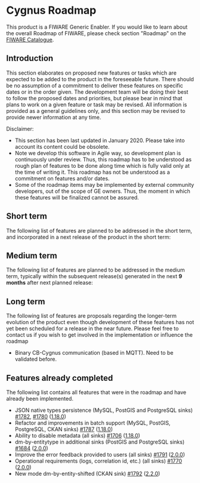 # Cygnus Roadmap

This product is a FIWARE Generic Enabler. If you would like to learn about 
the overall Roadmap of FIWARE, please check section "Roadmap" on 
the [FIWARE Catalogue](https://www.fiware.org/developers/catalogue/).

## Introduction

This section elaborates on proposed new features or tasks which are expected to
be added to the product in the foreseeable future. There should be no assumption
of a commitment to deliver these features on specific dates or in the order
given. The development team will be doing their best to follow the proposed
dates and priorities, but please bear in mind that plans to work on a given
feature or task may be revised. All information is provided as a general
guidelines only, and this section may be revised to provide newer information at
any time.

Disclaimer:

* This section has been last updated in January 2020. Please take into account its 
  content could be obsolete.
* Note we develop this software in Agile way, so development plan is continuously 
  under review. Thus, this roadmap has to be understood as rough plan of features 
  to be done along time which is fully valid only at the time of writing it. This
  roadmap has not be understood as a commitment on features and/or dates.
* Some of the roadmap items may be implemented by external community developers, 
  out of the scope of GE owners. Thus, the moment in which these features will be
  finalized cannot be assured.

## Short term

The following list of features are planned to be addressed in the short term,
and incorporated in a next release of the product in the short term:

## Medium term

The following list of features are planned to be addressed in the medium term,
typically within the subsequent release(s) generated in the next **9 months**
after next planned release:

## Long term

The following list of features are proposals regarding the longer-term evolution
of the product even though development of these features has not yet been
scheduled for a release in the near future. Please feel free to contact us if
you wish to get involved in the implementation or influence the roadmap

-   Binary CB-Cygnus communication (based in MQTT). Need to be validated before.

## Features already completed

The following list contains all features that were in the roadmap and have already been implemented.

- JSON native types persistence (MySQL, PostGIS and PostgreSQL sinks) [#1782](https://github.com/telefonicaid/fiware-cygnus/issues/1782), [#1780](https://github.com/telefonicaid/fiware-cygnus/issues/1780) ([1.18.0](https://github.com/telefonicaid/fiware-cygnus/releases/tag/1.18.0))
- Refactor and improvements in batch support (MySQL, PostGIS, PostgreSQL, CKAN sinks) [#1787](https://github.com/telefonicaid/fiware-cygnus/issues/1787) ([1.18.0](https://github.com/telefonicaid/fiware-cygnus/releases/tag/1.18.0))
- Ability to disable metadata (all sinks) [#1706](https://github.com/telefonicaid/fiware-cygnus/issues/1706) ([1.18.0](https://github.com/telefonicaid/fiware-cygnus/releases/tag/1.18.0))
- dm-by-entitytype in additional sinks (PostGIS and PostgreSQL sinks) [#1684](https://github.com/telefonicaid/fiware-cygnus/issues/1684) ([2.0.0](https://github.com/telefonicaid/fiware-cygnus/releases/tag/2.0.0))
- Improve the error feedback provided to users (all sinks) [#1791](https://github.com/telefonicaid/fiware-cygnus/issues/1791) ([2.0.0](https://github.com/telefonicaid/fiware-cygnus/releases/tag/2.0.0))
- Operational requirements (logs, correlation id, etc.) (all sinks) [#1770](https://github.com/telefonicaid/fiware-cygnus/issues/1770) ([2.0.0](https://github.com/telefonicaid/fiware-cygnus/releases/tag/2.0.0))
- New mode dm-by-entity-shifted (CKAN sink) [#1792](https://github.com/telefonicaid/fiware-cygnus/issues/1792) ([2.2.0](https://github.com/telefonicaid/fiware-cygnus/releases/tag/2.2.0))